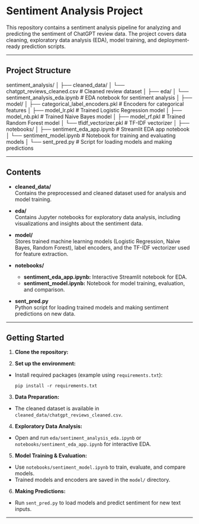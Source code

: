 # Sentiment Analysis Project

This repository contains a sentiment analysis pipeline for analyzing and predicting the sentiment of ChatGPT review data. The project covers data cleaning, exploratory data analysis (EDA), model training, and deployment-ready prediction scripts.

---

## Project Structure

sentiment_analysis/
│
├── cleaned_data/
│ └── chatgpt_reviews_cleaned.csv # Cleaned review dataset
│
├── eda/
│ └── sentiment_analysis_eda.ipynb # EDA notebook for sentiment analysis
│
├── model/
│ ├── categorical_label_encoders.pkl # Encoders for categorical features
│ ├── model_lr.pkl # Trained Logistic Regression model
│ ├── model_nb.pkl # Trained Naive Bayes model
│ ├── model_rf.pkl # Trained Random Forest model
│ └── tfidf_vectorizer.pkl # TF-IDF vectorizer
│
├── notebooks/
│ ├── sentiment_eda_app.ipynb # Streamlit EDA app notebook
│ └── sentiment_model.ipynb # Notebook for training and evaluating models
│
└── sent_pred.py # Script for loading models and making predictions




---

## Contents

- **cleaned_data/**  
  Contains the preprocessed and cleaned dataset used for analysis and model training.

- **eda/**  
  Contains Jupyter notebooks for exploratory data analysis, including visualizations and insights about the sentiment data.

- **model/**  
  Stores trained machine learning models (Logistic Regression, Naive Bayes, Random Forest), label encoders, and the TF-IDF vectorizer used for feature extraction.

- **notebooks/**  
  - **sentiment_eda_app.ipynb:** Interactive Streamlit notebook for EDA.
  - **sentiment_model.ipynb:** Notebook for model training, evaluation, and comparison.

- **sent_pred.py**  
  Python script for loading trained models and making sentiment predictions on new data.

---

## Getting Started

1. **Clone the repository:**

2. **Set up the environment:**
- Install required packages (example using `requirements.txt`):
  ```
  pip install -r requirements.txt
  ```

3. **Data Preparation:**
- The cleaned dataset is available in `cleaned_data/chatgpt_reviews_cleaned.csv`.

4. **Exploratory Data Analysis:**
- Open and run `eda/sentiment_analysis_eda.ipynb` or `notebooks/sentiment_eda_app.ipynb` for interactive EDA.

5. **Model Training & Evaluation:**
- Use `notebooks/sentiment_model.ipynb` to train, evaluate, and compare models.
- Trained models and encoders are saved in the `model/` directory.

6. **Making Predictions:**
- Run `sent_pred.py` to load models and predict sentiment for new text inputs.

---


